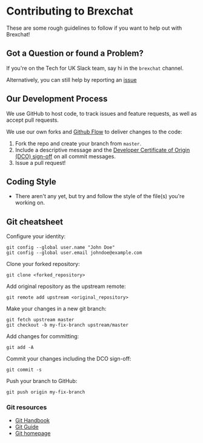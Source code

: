# Contributing to Brexchat

These are some rough guidelines to follow if you want to help out with Brexchat!

## Got a Question or found a Problem?

If you're on the Tech for UK Slack team, say hi in the `brexchat` channel.

Alternatively, you can still help by reporting an [issue](https://github.com/TechForUK/brexchat/issues)

## Our Development Process

We use GitHub to host code, to track issues and feature requests, as well as accept pull requests.

We use our own forks and [Github Flow](https://guides.github.com/introduction/flow/index.html) to deliver changes to the code:

1. Fork the repo and create your branch from `master`.
2. Include a descriptive message and the [Developer Certificate of Origin (DCO) sign-off](https://github.com/probot/dco#how-it-works) on all commit messages.
3. Issue a pull request!

## Coding Style

* There aren't any yet, but try and follow the style of the file(s) you're working on.

## Git cheatsheet

Configure your identity:

```
git config --global user.name "John Doe"
git config --global user.email johndoe@example.com
```

Clone your forked repository:

```
git clone <forked_repository>
```

Add original repository as the upstream remote:

```
git remote add upstream <original_repository>
```

Make your changes in a new git branch:

```
git fetch upstream master
git checkout -b my-fix-branch upstream/master
```

Add changes for committing:

```
git add -A
```

Commit your changes including the DCO sign-off:

```
git commit -s
```

Push your branch to GitHub:

```
git push origin my-fix-branch
```

### Git resources

* [Git Handbook](https://guides.github.com/introduction/git-handbook/)
* [Git Guide](http://rogerdudler.github.io/git-guide/)
* [Git homepage](https://www.git-scm.com)
